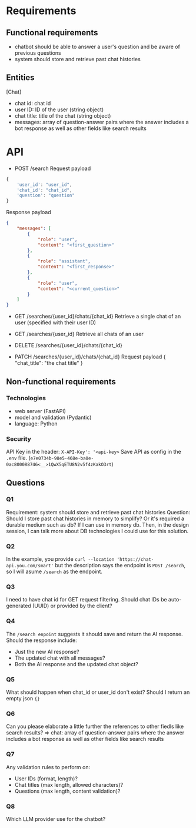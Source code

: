 # Requirements

## Functional requirements
- chatbot should be able to answer a user's question and be aware of previous questions
- system should store and retrieve past chat histories

## Entities
[Chat]
- chat id: chat id
- user ID: ID of the user (string object) 
- chat title: title of the chat (string object)
- messages: array of question-answer pairs where the answer includes a bot response as well as other fields like search results

# API
- POST /search
Request payload
```js
{
    'user_id': "user_id",
    'chat_id': "chat_id",
    'question': "question"
}
```
Response payload
```json
{
    "messages": [
        {
            "role": "user",
            "content": "<first_question>"
        },
        {
            "role": "assistant",
            "content": "<first_response>"
        },
        {
            "role": "user",
            "content": "<current_question>"
        }
    ]    
}
```

- GET /searches/{user_id}/chats/{chat_id}
Retrieve a single chat of an user (specified with their user ID)

- GET /searches/{user_id}
Retrieve all chats of an user

- DELETE /searches/{user_id}/chats/{chat_id}

- PATCH /searches/{user_id}/chats/{chat_id} 
Request payload
{
    "chat_title": "the chat title"
}

## Non-functional requirements
### Technologies
- web server (FastAPI)
- model and validation (Pydantic)
- language: Python

### Security
API Key in the header: `X-API-Key': '<api-key>`
Save API as config in the `.env` file. (`e7e0734b-98e5-468e-ba0e-0ac800088746<__>1QwX5qETU8N2v5f4zKakO3rt`)

## Questions
### Q1
Requirement: system should store and retrieve past chat histories
Question:
Should I store past chat histories in memory to simplify? Or it's required a durable medium such as db?
If I can use in memory db. Then, in the design session, I can talk more about DB technologies I could use for this solution.

### Q2
In the example, you provide `curl --location 'https://chat-api.you.com/smart'` but the description says the endpoint is `POST /search`, so I will asume `/search` as the endpoint.

### Q3
I need to have chat id for GET request filtering. Should chat IDs be auto-generated (UUID) or provided by the client?

### Q4
The `/search enpoint` suggests it should save and return the AI response. Should the response include:
- Just the new AI response?
- The updated chat with all messages?
- Both the AI response and the updated chat object?

### Q5
What should happen when chat_id or user_id don't exist?
Should I return an empty json `{}`

### Q6
Can you please elaborate a little further the references to other fiedls like search results? => chat: array of question-answer pairs where the answer includes a bot response as well as other fields like search results

### Q7
Any validation rules to perform on:
- User IDs (format, length)?
- Chat titles (max length, allowed characters)?
- Questions (max length, content validation)?

### Q8
Which LLM provider use for the chatbot?